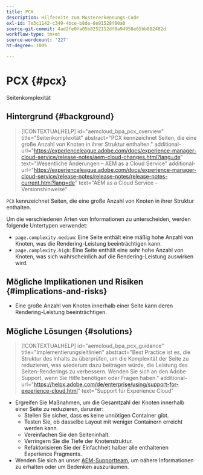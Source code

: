 ```yaml
---
title: PCX
description: Hilfeseite zum Mustererkennungs-Code
exl-id: 7e3c1142-c349-4bce-b8de-8e91528f80a0
source-git-commit: 4ad2fe0fa05b8252112df8a94958e65bb882482d
workflow-type: tm+mt
source-wordcount: '227'
ht-degree: 100%

---
```


# PCX {#pcx}

Seitenkomplexität

## Hintergrund {#background}

>[!CONTEXTUALHELP]
>id="aemcloud_bpa_pcx_overview"
>title="Seitenkomplexität"
>abstract="PCX kennzeichnet Seiten, die eine große Anzahl von Knoten in ihrer Struktur enthalten."
>additional-url="https://experienceleague.adobe.com/docs/experience-manager-cloud-service/release-notes/aem-cloud-changes.html?lang=de" text="Wesentliche Änderungen – AEM as a Cloud Service"
>additional-url="https://experienceleague.adobe.com/docs/experience-manager-cloud-service/release-notes/release-notes/release-notes-current.html?lang=de" text="AEM as a Cloud Service – Versionshinweise"

`PCX` kennzeichnet Seiten, die eine große Anzahl von Knoten in ihrer Struktur enthalten.

Um die verschiedenen Arten von Informationen zu unterscheiden, werden folgende Untertypen verwendet:

* `page.complexity.medium`: Eine Seite enthält eine mäßig hohe Anzahl von Knoten, was die Rendering-Leistung beeinträchtigen kann.
* `page.complexity.high`: Eine Seite enthält eine sehr hohe Anzahl von Knoten, was sich wahrscheinlich auf die Rendering-Leistung auswirken wird.

## Mögliche Implikationen und Risiken {#implications-and-risks}

* Eine große Anzahl von Knoten innerhalb einer Seite kann deren Rendering-Leistung beeinträchtigen.

## Mögliche Lösungen {#solutions}

>[!CONTEXTUALHELP]
>id="aemcloud_bpa_pcx_guidance"
>title="Implementierungsleitlinien"
>abstract="Best Practice ist es, die Struktur des Inhalts zu überprüfen, um die Komplexität der Seite zu reduzieren, was wiederum dazu beitragen würde, die Leistung des Seiten-Renderings zu verbessern. Wenden Sie sich an den Adobe Support, wenn Sie Hilfe benötigen oder Fragen haben."
>additional-url="https://helpx.adobe.com/de/enterprise/using/support-for-experience-cloud.html" text="Support für Experience Cloud"

* Ergreifen Sie Maßnahmen, um die Gesamtzahl der Knoten innerhalb einer Seite zu reduzieren, darunter:
   * Stellen Sie sicher, dass es keine unnötigen Container gibt.
   * Testen Sie, ob dasselbe Layout mit weniger Containern erreicht werden kann.
   * Vereinfachen Sie den Seiteninhalt.
   * Verringern Sie die Tiefe der Knotenstruktur.
   * Refaktorisieren Sie der Einfachheit halber alle enthaltenen Experience Fragments.
* Wenden Sie sich an unser [AEM-Supportteam](https://helpx.adobe.com/de/enterprise/using/support-for-experience-cloud.html), um nähere Informationen zu erhalten oder um Bedenken auszuräumen.
